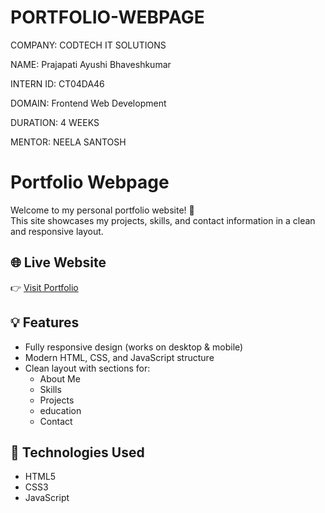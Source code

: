 # PORTFOLIO-WEBPAGE

COMPANY: CODTECH IT SOLUTIONS

NAME: Prajapati Ayushi Bhaveshkumar

INTERN ID: CT04DA46

DOMAIN: Frontend Web Development

DURATION: 4 WEEKS

MENTOR: NEELA SANTOSH

# Portfolio Webpage

Welcome to my personal portfolio website! 🎨  
This site showcases my projects, skills, and contact information in a clean and responsive layout.

## 🌐 Live Website

👉 [Visit Portfolio](https://ayushi-prajapati2005.github.io/PORTFOLIO-WEBPAGE/)

## 💡 Features

- Fully responsive design (works on desktop & mobile)
- Modern HTML, CSS, and JavaScript structure
- Clean layout with sections for:
  - About Me
  - Skills
  - Projects
  - education
  - Contact

## 🚀 Technologies Used

- HTML5
- CSS3
- JavaScript




